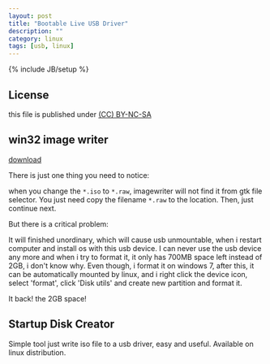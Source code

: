 ```yaml
---
layout: post
title: "Bootable Live USB Driver"
description: ""
category: linux
tags: [usb, linux]
---
```

{% include JB/setup %}
## License
this file is published under [(CC) BY-NC-SA](http://creativecommons.org/licenses/by-nc-sa/3.0/)

## win32 image writer
[download](https://launchpad.net/win32-image-writer/+download)

There is just one thing you need to notice:

when you change the `*.iso` to `*.raw`, imagewriter will not find it from gtk file selector. You just need copy the filename `*.raw` to the location. Then, just continue next.

But there is a critical problem:

It will finished unordinary, which will cause usb unmountable, when i restart computer and install os with this usb device. I can never use the usb device any more and when i try to format it, it only has 700MB space left instead of 2GB, i don't know why. Even though, i format it on windows 7, after this, it can be automatically mounted by linux, and i right click the device icon, select 'format', click 'Disk utils' and create new partition and format it.

It back! the 2GB space!

## Startup Disk Creator
Simple tool just write iso file to a usb driver, easy and useful. Available on linux distribution.
